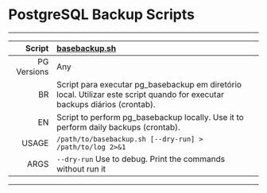 # PostgreSQL Backup Scripts
***
|Script|[basebackup.sh](./basebackup.sh)|
|----------:|:---|
|PG Versions|Any|
|BR|Script para executar pg_basebackup em diretório local. Utilizar este script quando for executar backups diários (crontab).| 
|EN|Script to perform pg_basebackup locally. Use it to perform daily backups (crontab).|
|USAGE|`/path/to/basebackup.sh [--dry-run] > /path/to/log 2>&1`|
|ARGS|`--dry-run` Use to debug. Print the commands without run it|
***
